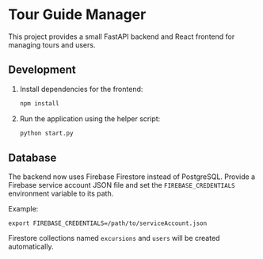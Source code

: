 # Tour Guide Manager

This project provides a small FastAPI backend and React frontend for managing tours and users.

## Development

1. Install dependencies for the frontend:
   ```bash
   npm install
   ```
2. Run the application using the helper script:
   ```bash
   python start.py
   ```

## Database

The backend now uses Firebase Firestore instead of PostgreSQL. Provide a Firebase service account JSON file and set the `FIREBASE_CREDENTIALS` environment variable to its path.

Example:

```
export FIREBASE_CREDENTIALS=/path/to/serviceAccount.json
```

Firestore collections named `excursions` and `users` will be created automatically.
